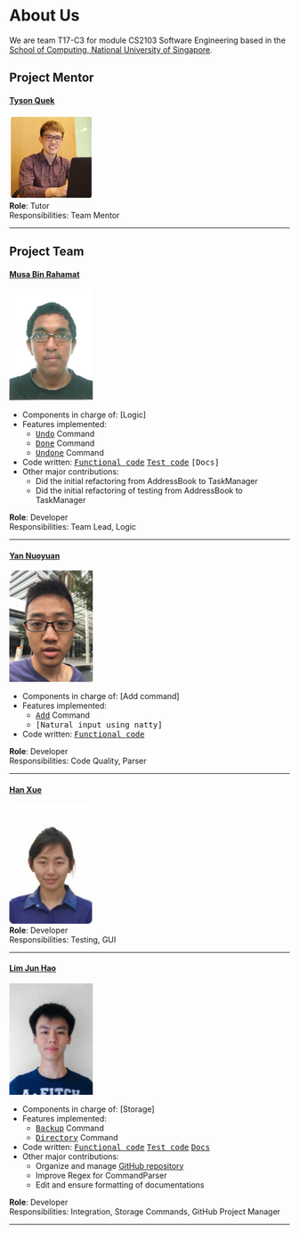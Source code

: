 # About Us

We are team T17-C3 for module CS2103 Software Engineering based in the [School of Computing, National University of Singapore](http://www.comp.nus.edu.sg).

## Project Mentor

#### [Tyson Quek](http://github.com/pixelducky)
<img src="images/tyson.jpg" width="150"><br>
**Role**: Tutor <br>
Responsibilities: Team Mentor

-----

## Project Team
  
#### [Musa Bin Rahamat](http://github.com/ghurabah93) 
<img src="images/musa.jpg" width="150"><br>

* Components in charge of: [Logic]
* Features implemented:
   * <kbd>[Undo](docs/UserGuide.md#undo-the-modification--undo)</kbd> Command
   * <kbd>[Done](docs/UserGuide.md#done-a-specific-task--done)</kbd> Command
   * <kbd>[Undone](docs/UserGuide.md#undone-a-specific-task--undone)</kbd> Command
* Code written: <kbd>[Functional code](collated/main/A0147335E.md)</kbd> <kbd>[Test code](collated/test/A0147335E.md)</kbd> <kbd>[Docs]</kbd>
* Other major contributions:
  * Did the initial refactoring from AddressBook to TaskManager
  * Did the initial refactoring of testing from AddressBook to TaskManager
  
**Role**: Developer <br>
Responsibilities: Team Lead, Logic

-----

#### [Yan Nuoyuan](http://github.com/nyannnnnnn)
<img src="images/nuoyuan.jpg" width="150"><br>

* Components in charge of: [Add command]
* Features implemented:
   * <kbd>[Add](docs/UserGuide.md#add-the-modification--undo)</kbd> Command
   * <kbd>[Natural input using natty]</kbd>
* Code written: <kbd>[Functional code](collated/main/A0152958R.md)</kbd>

**Role**: Developer <br>
Responsibilities: Code Quality, Parser

-----

#### [Han Xue](http://github.com/Hanxnow77)
<img src="images/hanxue.png" width="150"><br>
**Role**: Developer <br>
Responsibilities: Testing, GUI

-----

#### [Lim Jun Hao](http://github.com/evilmtv)
<img src="images/junhao.jpg" width="150"><br>

* Components in charge of: [Storage]
* Features implemented:
   * <kbd>[Backup](docs/UserGuide.md#backup--backup)</kbd> Command
   * <kbd>[Directory](docs/UserGuide.md#change-working-directory--directory)</kbd> Command
* Code written: <kbd>[Functional code](collated/main/A0147944U.md)</kbd> <kbd>[Test code](collated/test/A0147944U.md)</kbd> <kbd>[Docs](collated/docs/A0147944U.md)</kbd>
* Other major contributions:
  * Organize and manage [GitHub repository](https://github.com/CS2103AUG2016-T17-C3/main)
  * Improve Regex for CommandParser
  * Edit and ensure formatting of documentations
  
**Role**: Developer <br>
Responsibilities: Integration, Storage Commands, GitHub Project Manager

-----
